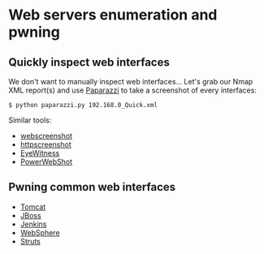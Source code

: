 # Web servers enumeration and pwning
## Quickly inspect web interfaces
We don't want to manually inspect web interfaces... Let's grab our Nmap XML report(s) and use [Paparazzi](https://github.com/bik3te/Paparazzi) to take a screenshot of every interfaces:
```
$ python paparazzi.py 192.168.0_Quick.xml
```
Similar tools:
- [webscreenshot](https://github.com/maaaaz/webscreenshot)
- [httpscreenshot](https://github.com/breenmachine/httpscreenshot)
- [EyeWitness](https://github.com/FortyNorthSecurity/EyeWitness)
- [PowerWebShot](https://github.com/dafthack/PowerWebShot)


## Pwning common web interfaces
* [Tomcat](Tomcat.md)
* [JBoss](Tomcat.md)
* [Jenkins](Jenkins.md)
* [WebSphere](WebSphere.md)
* [Struts](Struts.md)
